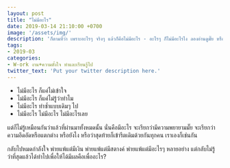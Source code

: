 ```yaml
---
layout: post
title: "ไม่มีอะไร"
date: 2019-03-14 21:10:00 +0700
image: '/assets/img/'
description: 'ก็ตามที่ว่า เพราะอะไรๆ จริงๆ แล้วก็คือไม่มีอะไร - อะไรๆ ก็ไม่มีอะไรไง ลองอ่านดูมั๊ย หรือว่าจะเอายังไง?'
tags:
- 2019-03
categories:
- W-ork งาน+ความตั้งใจ ทำและเรียนรู้ไป
twitter_text: 'Put your twitter description here.'
---
```

- ไม่มีอะไร ก็แค่ไม่เข้าใจ
- ไม่มีอะไร ก็แค่ไม่รู้ว่าทำไม
- ไม่มีอะไร ทำซ้ำแบบเดิมๆ ไป
- ไม่มีอะไร ไม่มีอะไร ไม่มีอะไรเลย

แต่ก็ไม่รู้เหมือนกันว่าแล้วที่ผ่านมาทั้งหมดนั้น นั่นคือมีอะไร จะเรียกว่ามีความพยายามมั๊ย จะเรียกว่าความอึดอัดหรือแตกต่าง หรือยังไง หรือว่าสุดท้ายก็เข้ารีตเดิมด้วยกันทุกคน เราเองก็เช่นกัน

กลับไปหมดกำลังใจ พ่ายแพ้แต่มีเงิน พ่ายแพ้แต่มีสตางค์ พ่ายแพ้แต่มีอะไรๆ หลายอย่าง แต่กลับไม่รู้ว่าที่สุดแล้วได้ทำไปเพื่อให้ได้มีผลคือเพื่ออะไร?
